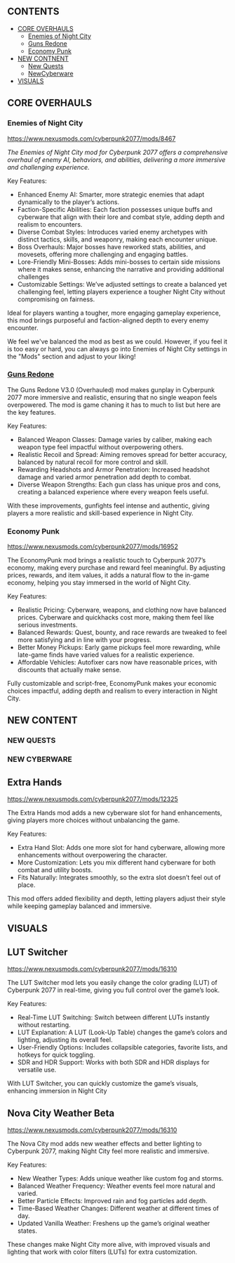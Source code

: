 


## CONTENTS
- [CORE OVERHAULS](#core-overhauls)
  - [Enemies of Night City](#enemies-of-night-city)
  - [Guns Redone](#guns-redone)
  - [Economy Punk](#economy-punk)
- [NEW CONTNENT](#new-contents)
  - [New Quests](#new-quests)
  - [NewCyberware](#installing-wabbajack)
- [VISUALS](#visuals)


## CORE OVERHAULS

### Enemies of Night City

https://www.nexusmods.com/cyberpunk2077/mods/8467

*The Enemies of Night City mod for Cyberpunk 2077 offers a comprehensive overhaul of enemy AI, behaviors, and abilities, delivering a more immersive and challenging experience.*<br>

Key Features: <br>

*	Enhanced Enemy AI: Smarter, more strategic enemies that adapt dynamically to the player’s actions.<br>
*	Faction-Specific Abilities: Each faction possesses unique buffs and cyberware that align with their lore and combat style, adding depth and realism to encounters.<br>
*	Diverse Combat Styles: Introduces varied enemy archetypes with distinct tactics, skills, and weaponry, making each encounter unique.<br>
*	Boss Overhauls: Major bosses have reworked stats, abilities, and movesets, offering more challenging and engaging battles.<br>
*	Lore-Friendly Mini-Bosses: Adds mini-bosses to certain side missions where it makes sense, enhancing the narrative and providing additional challenges<br>
*	Customizable Settings: We’ve adjusted settings to create a balanced yet challenging feel, letting players experience a tougher Night City without compromising on fairness.<br>

Ideal for players wanting a tougher, more engaging gameplay experience, this mod brings purposeful and faction-aligned depth to every enemy encounter.<br>

We feel we've balanced the mod as best as we could. However, if you feel it is too easy or hard, you can always go into Enemies of Night City settings in the "Mods" section and adjust to your liking!




### [Guns Redone](https://www.nexusmods.com/cyberpunk2077/mods/12704)

The Guns Redone V3.0 (Overhauled) mod makes gunplay in Cyberpunk 2077 more immersive and realistic, ensuring that no single weapon feels overpowered. The mod is game chaning it has to much to list
but here are the key features. <br>

Key Features: <br>


* Balanced Weapon Classes: Damage varies by caliber, making each weapon type feel impactful without overpowering others.
* Realistic Recoil and Spread: Aiming removes spread for better accuracy, balanced by natural recoil for more control and skill.
* Rewarding Headshots and Armor Penetration: Increased headshot damage and varied armor penetration add depth to combat.
* Diverse Weapon Strengths: Each gun class has unique pros and cons, creating a balanced experience where every weapon feels useful.

With these improvements, gunfights feel intense and authentic, giving players a more realistic and skill-based experience in Night City.

### Economy Punk

https://www.nexusmods.com/cyberpunk2077/mods/16952

The EconomyPunk mod brings a realistic touch to Cyberpunk 2077’s economy, making every purchase and reward feel meaningful. By adjusting prices, rewards, and item values, it adds a natural flow to the in-game economy, helping you stay immersed in the world of Night City.

Key Features: <br>

* Realistic Pricing: Cyberware, weapons, and clothing now have balanced prices. Cyberware and quickhacks cost more, making them feel like serious investments.
* Balanced Rewards: Quest, bounty, and race rewards are tweaked to feel more satisfying and in line with your progress.
* Better Money Pickups: Early game pickups feel more rewarding, while late-game finds have varied values for a realistic experience.
* Affordable Vehicles: Autofixer cars now have reasonable prices, with discounts that actually make sense.

Fully customizable and script-free, EconomyPunk makes your economic choices impactful, adding depth and realism to every interaction in Night City.


## NEW CONTENT

### NEW QUESTS

### NEW CYBERWARE

## Extra Hands

https://www.nexusmods.com/cyberpunk2077/mods/12325
      
The Extra Hands mod adds a new cyberware slot for hand enhancements, giving players more choices without unbalancing the game. <br>

Key Features: <br>

* Extra Hand Slot: Adds one more slot for hand cyberware, allowing more enhancements without overpowering the character.
* More Customization: Lets you mix different hand cyberware for both combat and utility boosts.
* Fits Naturally: Integrates smoothly, so the extra slot doesn’t feel out of place.

This mod offers added flexibility and depth, letting players adjust their style while keeping gameplay balanced and immersive.


## VISUALS

## LUT Switcher

https://www.nexusmods.com/cyberpunk2077/mods/16310

The LUT Switcher mod lets you easily change the color grading (LUT) of Cyberpunk 2077 in real-time, giving you full control over the game’s look. <br>

Key Features: <br>

* Real-Time LUT Switching: Switch between different LUTs instantly without restarting.
* LUT Explanation: A LUT (Look-Up Table) changes the game’s colors and lighting, adjusting its overall feel.
* User-Friendly Options: Includes collapsible categories, favorite lists, and hotkeys for quick toggling.
* SDR and HDR Support: Works with both SDR and HDR displays for versatile use.

With LUT Switcher, you can quickly customize the game’s visuals, enhancing immersion in Night City

## Nova City Weather Beta

https://www.nexusmods.com/cyberpunk2077/mods/16310

The Nova City mod adds new weather effects and better lighting to Cyberpunk 2077, making Night City feel more realistic and immersive. <br>

Key Features: <br>

* New Weather Types: Adds unique weather like custom fog and storms.
* Balanced Weather Frequency: Weather events feel more natural and varied.
* Better Particle Effects: Improved rain and fog particles add depth.
* Time-Based Weather Changes: Different weather at different times of day.
* Updated Vanilla Weather: Freshens up the game’s original weather states.
  
These changes make Night City more alive, with improved visuals and lighting that work with color filters (LUTs) for extra customization.


